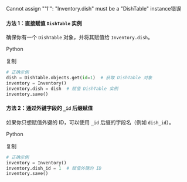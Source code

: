 Cannot assign \"'1'\": \"Inventory.dish\" must be a \"DishTable\" instance错误
#### 方法 1：直接赋值 `DishTable` 实例

确保你有一个 `DishTable` 对象，并将其赋值给 `Inventory.dish`。

Python

复制

```python
# 正确示例
dish = DishTable.objects.get(id=1)  # 获取 DishTable 对象
inventory = Inventory()
inventory.dish = dish  # 赋值 DishTable 实例
inventory.save()
```
#### 方法 2：通过外键字段的 `_id` 后缀赋值

如果你只想赋值外键的 ID，可以使用 `_id` 后缀的字段名（例如 `dish_id`）。

Python

复制

```python
# 正确示例
inventory = Inventory()
inventory.dish_id = 1  # 赋值外键的 ID
inventory.save()
```